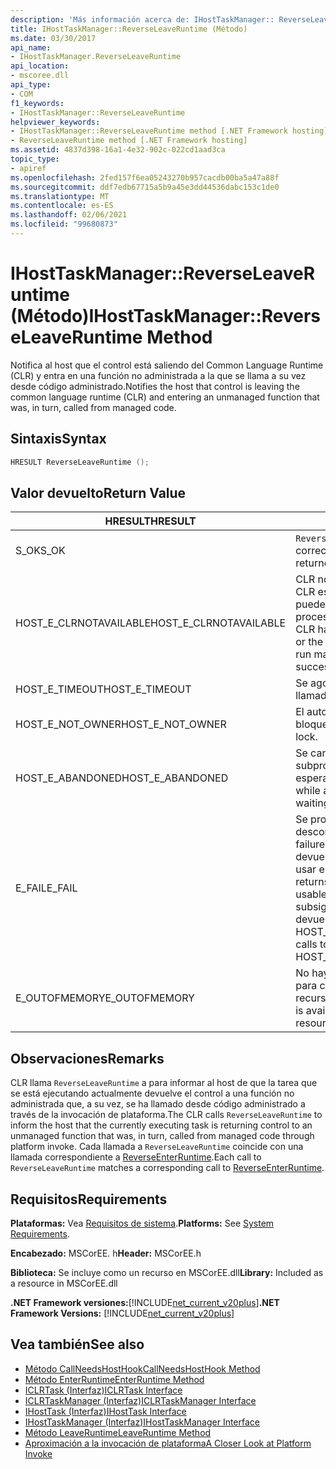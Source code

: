 ```yaml
---
description: 'Más información acerca de: IHostTaskManager:: ReverseLeaveRuntime (método)'
title: IHostTaskManager::ReverseLeaveRuntime (Método)
ms.date: 03/30/2017
api_name:
- IHostTaskManager.ReverseLeaveRuntime
api_location:
- mscoree.dll
api_type:
- COM
f1_keywords:
- IHostTaskManager::ReverseLeaveRuntime
helpviewer_keywords:
- IHostTaskManager::ReverseLeaveRuntime method [.NET Framework hosting]
- ReverseLeaveRuntime method [.NET Framework hosting]
ms.assetid: 4837d398-16a1-4e32-902c-022cd1aad3ca
topic_type:
- apiref
ms.openlocfilehash: 2fed157f6ea05243270b957cacdb00ba5a47a88f
ms.sourcegitcommit: ddf7edb67715a5b9a45e3dd44536dabc153c1de0
ms.translationtype: MT
ms.contentlocale: es-ES
ms.lasthandoff: 02/06/2021
ms.locfileid: "99680873"
---
```

# <a name="ihosttaskmanagerreverseleaveruntime-method"></a><span data-ttu-id="5d397-103">IHostTaskManager::ReverseLeaveRuntime (Método)</span><span class="sxs-lookup"><span data-stu-id="5d397-103">IHostTaskManager::ReverseLeaveRuntime Method</span></span>

<span data-ttu-id="5d397-104">Notifica al host que el control está saliendo del Common Language Runtime (CLR) y entra en una función no administrada a la que se llama a su vez desde código administrado.</span><span class="sxs-lookup"><span data-stu-id="5d397-104">Notifies the host that control is leaving the common language runtime (CLR) and entering an unmanaged function that was, in turn, called from managed code.</span></span>  
  
## <a name="syntax"></a><span data-ttu-id="5d397-105">Sintaxis</span><span class="sxs-lookup"><span data-stu-id="5d397-105">Syntax</span></span>  
  
```cpp  
HRESULT ReverseLeaveRuntime ();  
```  
  
## <a name="return-value"></a><span data-ttu-id="5d397-106">Valor devuelto</span><span class="sxs-lookup"><span data-stu-id="5d397-106">Return Value</span></span>  
  
|<span data-ttu-id="5d397-107">HRESULT</span><span class="sxs-lookup"><span data-stu-id="5d397-107">HRESULT</span></span>|<span data-ttu-id="5d397-108">Descripción</span><span class="sxs-lookup"><span data-stu-id="5d397-108">Description</span></span>|  
|-------------|-----------------|  
|<span data-ttu-id="5d397-109">S_OK</span><span class="sxs-lookup"><span data-stu-id="5d397-109">S_OK</span></span>|<span data-ttu-id="5d397-110">`ReverseLeaveRuntime` se devolvió correctamente.</span><span class="sxs-lookup"><span data-stu-id="5d397-110">`ReverseLeaveRuntime` returned successfully.</span></span>|  
|<span data-ttu-id="5d397-111">HOST_E_CLRNOTAVAILABLE</span><span class="sxs-lookup"><span data-stu-id="5d397-111">HOST_E_CLRNOTAVAILABLE</span></span>|<span data-ttu-id="5d397-112">CLR no se ha cargado en un proceso o CLR está en un estado en el que no puede ejecutar código administrado ni procesar la llamada correctamente.</span><span class="sxs-lookup"><span data-stu-id="5d397-112">The CLR has not been loaded into a process, or the CLR is in a state in which it cannot run managed code or process the call successfully.</span></span>|  
|<span data-ttu-id="5d397-113">HOST_E_TIMEOUT</span><span class="sxs-lookup"><span data-stu-id="5d397-113">HOST_E_TIMEOUT</span></span>|<span data-ttu-id="5d397-114">Se agotó el tiempo de espera de la llamada.</span><span class="sxs-lookup"><span data-stu-id="5d397-114">The call timed out.</span></span>|  
|<span data-ttu-id="5d397-115">HOST_E_NOT_OWNER</span><span class="sxs-lookup"><span data-stu-id="5d397-115">HOST_E_NOT_OWNER</span></span>|<span data-ttu-id="5d397-116">El autor de la llamada no posee el bloqueo.</span><span class="sxs-lookup"><span data-stu-id="5d397-116">The caller does not own the lock.</span></span>|  
|<span data-ttu-id="5d397-117">HOST_E_ABANDONED</span><span class="sxs-lookup"><span data-stu-id="5d397-117">HOST_E_ABANDONED</span></span>|<span data-ttu-id="5d397-118">Se canceló un evento mientras un subproceso o fibra bloqueados estaba esperando en él.</span><span class="sxs-lookup"><span data-stu-id="5d397-118">An event was canceled while a blocked thread or fiber was waiting on it.</span></span>|  
|<span data-ttu-id="5d397-119">E_FAIL</span><span class="sxs-lookup"><span data-stu-id="5d397-119">E_FAIL</span></span>|<span data-ttu-id="5d397-120">Se produjo un error grave desconocido.</span><span class="sxs-lookup"><span data-stu-id="5d397-120">An unknown catastrophic failure occurred.</span></span> <span data-ttu-id="5d397-121">Cuando un método devuelve E_FAIL, CLR ya no se puede usar en el proceso.</span><span class="sxs-lookup"><span data-stu-id="5d397-121">When a method returns E_FAIL, the CLR is no longer usable within the process.</span></span> <span data-ttu-id="5d397-122">Las llamadas subsiguientes a métodos de hospedaje devuelven HOST_E_CLRNOTAVAILABLE.</span><span class="sxs-lookup"><span data-stu-id="5d397-122">Subsequent calls to hosting methods return HOST_E_CLRNOTAVAILABLE.</span></span>|  
|<span data-ttu-id="5d397-123">E_OUTOFMEMORY</span><span class="sxs-lookup"><span data-stu-id="5d397-123">E_OUTOFMEMORY</span></span>|<span data-ttu-id="5d397-124">No hay suficiente memoria disponible para completar la asignación de recursos solicitada.</span><span class="sxs-lookup"><span data-stu-id="5d397-124">Not enough memory is available to complete the requested resource allocation.</span></span>|  
  
## <a name="remarks"></a><span data-ttu-id="5d397-125">Observaciones</span><span class="sxs-lookup"><span data-stu-id="5d397-125">Remarks</span></span>  

 <span data-ttu-id="5d397-126">CLR llama `ReverseLeaveRuntime` a para informar al host de que la tarea que se está ejecutando actualmente devuelve el control a una función no administrada que, a su vez, se ha llamado desde código administrado a través de la invocación de plataforma.</span><span class="sxs-lookup"><span data-stu-id="5d397-126">The CLR calls `ReverseLeaveRuntime` to inform the host that the currently executing task is returning control to an unmanaged function that was, in turn, called from managed code through platform invoke.</span></span> <span data-ttu-id="5d397-127">Cada llamada a `ReverseLeaveRuntime` coincide con una llamada correspondiente a [ReverseEnterRuntime](ihosttaskmanager-reverseenterruntime-method.md).</span><span class="sxs-lookup"><span data-stu-id="5d397-127">Each call to `ReverseLeaveRuntime` matches a corresponding call to [ReverseEnterRuntime](ihosttaskmanager-reverseenterruntime-method.md).</span></span>  
  
## <a name="requirements"></a><span data-ttu-id="5d397-128">Requisitos</span><span class="sxs-lookup"><span data-stu-id="5d397-128">Requirements</span></span>  

 <span data-ttu-id="5d397-129">**Plataformas:** Vea [Requisitos de sistema](../../get-started/system-requirements.md).</span><span class="sxs-lookup"><span data-stu-id="5d397-129">**Platforms:** See [System Requirements](../../get-started/system-requirements.md).</span></span>  
  
 <span data-ttu-id="5d397-130">**Encabezado:** MSCorEE. h</span><span class="sxs-lookup"><span data-stu-id="5d397-130">**Header:** MSCorEE.h</span></span>  
  
 <span data-ttu-id="5d397-131">**Biblioteca:** Se incluye como un recurso en MSCorEE.dll</span><span class="sxs-lookup"><span data-stu-id="5d397-131">**Library:** Included as a resource in MSCorEE.dll</span></span>  
  
 <span data-ttu-id="5d397-132">**.NET Framework versiones:**[!INCLUDE[net_current_v20plus](../../../../includes/net-current-v20plus-md.md)]</span><span class="sxs-lookup"><span data-stu-id="5d397-132">**.NET Framework Versions:** [!INCLUDE[net_current_v20plus](../../../../includes/net-current-v20plus-md.md)]</span></span>  
  
## <a name="see-also"></a><span data-ttu-id="5d397-133">Vea también</span><span class="sxs-lookup"><span data-stu-id="5d397-133">See also</span></span>

- [<span data-ttu-id="5d397-134">Método CallNeedsHostHook</span><span class="sxs-lookup"><span data-stu-id="5d397-134">CallNeedsHostHook Method</span></span>](ihosttaskmanager-callneedshosthook-method.md)
- [<span data-ttu-id="5d397-135">Método EnterRuntime</span><span class="sxs-lookup"><span data-stu-id="5d397-135">EnterRuntime Method</span></span>](ihosttaskmanager-enterruntime-method.md)
- [<span data-ttu-id="5d397-136">ICLRTask (Interfaz)</span><span class="sxs-lookup"><span data-stu-id="5d397-136">ICLRTask Interface</span></span>](iclrtask-interface.md)
- [<span data-ttu-id="5d397-137">ICLRTaskManager (Interfaz)</span><span class="sxs-lookup"><span data-stu-id="5d397-137">ICLRTaskManager Interface</span></span>](iclrtaskmanager-interface.md)
- [<span data-ttu-id="5d397-138">IHostTask (Interfaz)</span><span class="sxs-lookup"><span data-stu-id="5d397-138">IHostTask Interface</span></span>](ihosttask-interface.md)
- [<span data-ttu-id="5d397-139">IHostTaskManager (Interfaz)</span><span class="sxs-lookup"><span data-stu-id="5d397-139">IHostTaskManager Interface</span></span>](ihosttaskmanager-interface.md)
- [<span data-ttu-id="5d397-140">Método LeaveRuntime</span><span class="sxs-lookup"><span data-stu-id="5d397-140">LeaveRuntime Method</span></span>](ihosttaskmanager-leaveruntime-method.md)
- <span data-ttu-id="5d397-141">[Aproximación a la invocación de plataforma](/previous-versions/dotnet/netframework-4.0/0h9e9t7d(v=vs.100))</span><span class="sxs-lookup"><span data-stu-id="5d397-141">[A Closer Look at Platform Invoke](/previous-versions/dotnet/netframework-4.0/0h9e9t7d(v=vs.100))</span></span>
